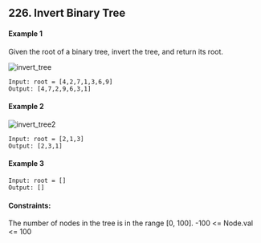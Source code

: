 ## 226. Invert Binary Tree

#### Example 1

Given the root of a binary tree, invert the tree, and return its root.

![invert_tree](https://assets.leetcode.com/uploads/2021/03/14/invert1-tree.jpg)

```
Input: root = [4,2,7,1,3,6,9]
Output: [4,7,2,9,6,3,1]
```

#### Example 2

![invert_tree2](https://assets.leetcode.com/uploads/2021/03/14/invert2-tree.jpg)

```
Input: root = [2,1,3]
Output: [2,3,1]
```

#### Example 3

```
Input: root = []
Output: []
```

#### Constraints:

The number of nodes in the tree is in the range [0, 100].
-100 <= Node.val <= 100
